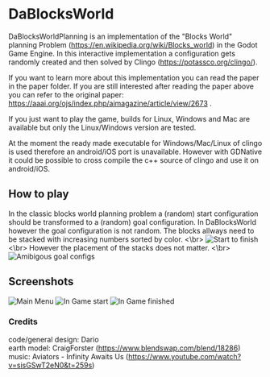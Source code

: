 # DaBlocksWorld

DaBlocksWorldPlanning is an implementation of the "Blocks World" planning Problem (https://en.wikipedia.org/wiki/Blocks_world) in the Godot Game Engine.
In this interactive implementation a configuration gets randomly created and then solved by Clingo (https://potassco.org/clingo/).


If you want to learn more about this implementation you can read the paper in the paper folder.
If you are still interested after reading the paper above you can refer to the original paper: https://aaai.org/ojs/index.php/aimagazine/article/view/2673 .


If you just want to play the game, builds for Linux, Windows and Mac are available but only the Linux/Windows version are tested.

At the moment the ready made executable for Windows/Mac/Linux of clingo is used therefore an android/iOS port is unavailable.
However with GDNative it could be possible to cross compile the c++ source of clingo and use it on android/iOS.


## How to play

In the classic blocks world planning problem a (random) start configuration should be transformed to a (random) goal configuration.
In DaBlocksWorld however the goal configuration is not random. 
The blocks allways need to be stacked with increasing numbers sorted by color. <\br>
![Start to finish](https://www.visittranas.com/wp-content/uploads/2018/03/placeholder.jpg)
<\br> However the placement of the stacks does not matter. <\br>
![Amibigous goal configs](https://www.visittranas.com/wp-content/uploads/2018/03/placeholder.jpg)

## Screenshots
![Main Menu](https://www.visittranas.com/wp-content/uploads/2018/03/placeholder.jpg)
![In Game start](https://www.visittranas.com/wp-content/uploads/2018/03/placeholder.jpg)
![In Game finished](https://www.visittranas.com/wp-content/uploads/2018/03/placeholder.jpg)

### Credits

code/general design: Dario </br>
earth model: CraigForster (https://www.blendswap.com/blend/18286) </br>
music: Aviators - Infinity Awaits Us (https://www.youtube.com/watch?v=sisGSwT2eN0&t=259s)</br>

